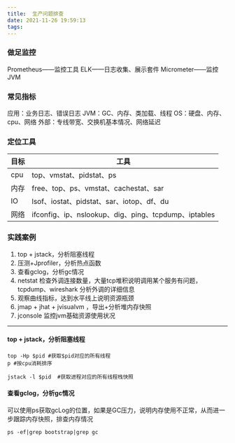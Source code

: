 ```yaml
---
title:  生产问题排查
date: 2021-11-26 19:59:13
tags:
---
```

### 做足监控 
Prometheus——监控工具
ELK——日志收集、展示套件
Micrometer——监控JVM


### 常见指标 
应用：业务日志、错误日志
JVM：GC、内存、类加载、线程
OS：硬盘、内存、cpu、网络
外部：专线带宽、交换机基本情况、网络延迟


### 定位工具
|目标 |工具 |
|-|-|
|cpu|top、vmstat、pidstat、ps|
|内存|free、top、ps、vmstat、cachestat、sar|
|IO|lsof、iostat、pidstat、sar、iotop、df、du|
|网络|ifconfig、ip、nslookup、dig、ping、tcpdump、iptables|



### 实践案例
1. top + jstack，分析阻塞线程
2. 压测+Jprofiler，分析热点函数
3. 查看gclog，分析gc情况
4. netstat 检查外调连接数量，大量tcp堆积说明调用某个服务有问题，tcpdump、wireshark 分析外调的详细信息
5. 观察曲线指标，达到水平线上说明资源瓶颈
6. jmap + jhat + jvisualvm ，导出+分析堆内存快照
7. jconsole 监控jvm基础资源使用状况

---
#### top + jstack，分析阻塞线程
```shell 
top -Hp $pid #获取$pid对应的所有线程
p #按cpu消耗排序

jstack -l $pid  #获取进程对应的所有线程栈快照
```

#### 查看gclog，分析gc情况
可以使用ps获取gcLog的位置，如果是GC压力，说明内存使用不正常，从而进一步跟踪内存快照，排查内存情况
```shell
ps -ef|grep bootstrap|grep gc
```

